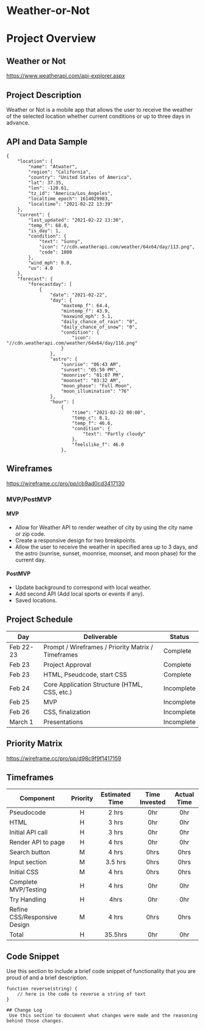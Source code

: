 # Weather-or-Not

# Project Overview

## Weather or Not

https://www.weatherapi.com/api-explorer.aspx

## Project Description

Weather or Not is a mobile app that allows the user to receive the weather of the selected location whether current conditions or up to three days in advance.

## API and Data Sample
```
{
    "location": {
        "name": "Atwater",
        "region": "California",
        "country": "United States of America",
        "lat": 37.35,
        "lon": -120.61,
        "tz_id": "America/Los_Angeles",
        "localtime_epoch": 1614029983,
        "localtime": "2021-02-22 13:39"
    },
    "current": {
        "last_updated": "2021-02-22 13:30",
        "temp_f": 68.0,
        "is_day": 1,
        "condition": {
            "text": "Sunny",
            "icon": "//cdn.weatherapi.com/weather/64x64/day/113.png",
            "code": 1000
        },
        "wind_mph": 0.0,
        "uv": 4.0
    },
    "forecast": {
        "forecastday": [
            {
                "date": "2021-02-22",
                "day": {
                    "maxtemp_f": 64.4,
                    "mintemp_f": 43.9,
                    "maxwind_mph": 5.1,
                    "daily_chance_of_rain": "0",
                    "daily_chance_of_snow": "0",
                    "condition": {
                        "icon": "//cdn.weatherapi.com/weather/64x64/day/116.png"
                    }
                },
                "astro": {
                    "sunrise": "06:43 AM",
                    "sunset": "05:50 PM",
                    "moonrise": "01:07 PM",
                    "moonset": "03:32 AM",
                    "moon_phase": "Full Moon",
                    "moon_illumination": "76"
                },
                "hour": [
                    {
                        "time": "2021-02-22 00:00",
                        "temp_c": 8.1,
                        "temp_f": 46.6,
                        "condition": {
                            "text": "Partly cloudy"
                        },
                        "feelslike_f": 46.0
                    },

```
## Wireframes

https://wireframe.cc/pro/pp/cb9ad0cd3417130

### MVP/PostMVP

#### MVP 

- Allow for Weather API to render weather of city by using the city name or zip code.
- Create a responsive design for two breakpoints. 
- Allow the user to receive the weather in specified area up to 3 days, and the astro (sunrise, sunset, moonrise, moonset, and moon phase) for the current day.


#### PostMVP  

- Update background to correspond with local weather.
- Add second API (Add local sports or events if any).
- Saved locations. 

## Project Schedule

|  Day | Deliverable | Status
|---|---| ---|
|Feb 22-23| Prompt / Wireframes / Priority Matrix / Timeframes | Complete
|Feb 23| Project Approval | Complete
|Feb 23| HTML, Pseudcode, start CSS | Complete
|Feb 24| Core Application Structure (HTML, CSS, etc.) | Incomplete
|Feb 25| MVP | Incomplete
|Feb 26| CSS, finalization | Incomplete
|March 1| Presentations | Incomplete

## Priority Matrix

https://wireframe.cc/pro/pp/d98c9f9f1417159

## Timeframes

| Component | Priority | Estimated Time | Time Invested | Actual Time |
| --- | :---: |  :---: | :---: | :---: 	|
| Pseudocode | H | 2 hrs | 0hr | 0hr |
| HTML | H | 3 hrs | 0hr | 0hr |
| Initial API call | H | 3 hrs| 0hr| 0hr|
| Render API to page | H | 4 hrs | 0hr | 0hr |
| Search button | M | 4 hrs | 0hrs | 0hrs |
| Input section | M | 3.5 hrs | 0hrs | 0hrs |
| Initial CSS | M | 4 hrs | 0hrs | 0hrs |
| Complete MVP/Testing | H | 4 hrs | 0hr | 0hr |
| Try Handling | H | 4hrs | 0hr | 0hr |
| Refine CSS/Responsive Design | M | 4 hrs | 0hrs | 0hrs |
| Total | H | 35.5hrs| 0hr | 0hr |

## Code Snippet

Use this section to include a brief code snippet of functionality that you are proud of and a brief description.  

```
function reverse(string) {
	// here is the code to reverse a string of text
}

## Change Log
 Use this section to document what changes were made and the reasoning behind those changes.  
